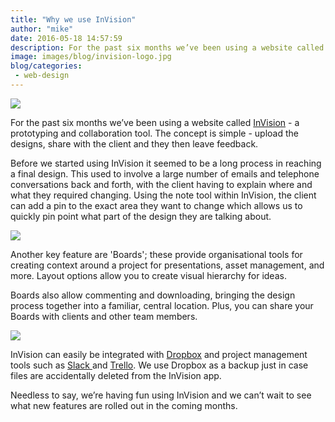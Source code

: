 ```yaml
---
title: "Why we use InVision"
author: "mike"
date: 2016-05-18 14:57:59
description: For the past six months we’ve been using a website called InVision - a prototyping and collaboration tool. The concept is simple - upload the designs, share with the client and they then leave feedback.
image: images/blog/invision-logo.jpg
blog/categories: 
 - web-design
---
```


![](images/blog/invision-logo.jpg)

For the past six months we’ve been using a website called [InVision](https://www.invisionapp.com/) - a prototyping and collaboration tool. The concept is simple - upload the designs, share with the client and they then leave feedback.

Before we started using InVision it seemed to be a long process in reaching a final design. This used to involve a large number of emails and telephone conversations back and forth, with the client having to explain where and what they required changing. Using the note tool within InVision, the client can add a pin to the exact area they want to change which allows us to quickly pin point what part of the design they are talking about.

![](images/blog/notes-open.jpg)

Another key feature are 'Boards'; these provide organisational tools for creating context around a project for presentations, asset management, and more. Layout options allow you to create visual hierarchy for ideas.

Boards also allow commenting and downloading, bringing the design process together into a familiar, central location. Plus, you can share your Boards with clients and other team members.

![](images/blog/dropbox-trello-slack.jpg)

InVision can easily be integrated with [Dropbox](https://www.dropbox.com/) and project management tools such as [Slack ](https://slack.com/)and [Trello](https://trello.com/). We use Dropbox as a backup just in case files are accidentally deleted from the InVision app.

Needless to say, we’re having fun using InVision and we can’t wait to see what new features are rolled out in the coming months.


